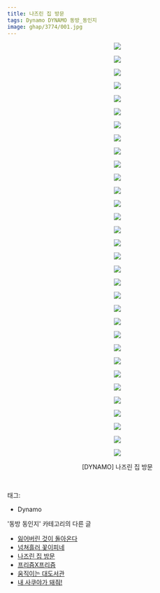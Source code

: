 ```yaml
---
title: 나즈린 집 방문
tags: Dynamo DYNAMO 동방_동인지
image: ghap/3774/001.jpg
---
```

<div class="article">
<p style="text-align: center; clear: none; float: none;"><img src="{{ site.nasurl }}/ghap/3774/001.jpg"/></p>
<p style="text-align: center; clear: none; float: none;"><img src="{{ site.nasurl }}/ghap/3774/002.jpg"/></p>
<p style="text-align: center; clear: none; float: none;"><img src="{{ site.nasurl }}/ghap/3774/003.jpg"/></p>
<p style="text-align: center; clear: none; float: none;"><img src="{{ site.nasurl }}/ghap/3774/004.jpg"/></p>
<p style="text-align: center; clear: none; float: none;"><img src="{{ site.nasurl }}/ghap/3774/005.jpg"/></p>
<p style="text-align: center; clear: none; float: none;"><img src="{{ site.nasurl }}/ghap/3774/006.jpg"/></p>
<p style="text-align: center; clear: none; float: none;"><img src="{{ site.nasurl }}/ghap/3774/007.jpg"/></p>
<p style="text-align: center; clear: none; float: none;"><img src="{{ site.nasurl }}/ghap/3774/008.jpg"/></p>
<p style="text-align: center; clear: none; float: none;"><img src="{{ site.nasurl }}/ghap/3774/009.jpg"/></p>
<p style="text-align: center; clear: none; float: none;"><img src="{{ site.nasurl }}/ghap/3774/010.jpg"/></p>
<p style="text-align: center; clear: none; float: none;"><img src="{{ site.nasurl }}/ghap/3774/011.jpg"/></p>
<p style="text-align: center; clear: none; float: none;"><img src="{{ site.nasurl }}/ghap/3774/012.jpg"/></p>
<p style="text-align: center; clear: none; float: none;"><img src="{{ site.nasurl }}/ghap/3774/013.jpg"/></p>
<p style="text-align: center; clear: none; float: none;"><img src="{{ site.nasurl }}/ghap/3774/014.jpg"/></p>
<p style="text-align: center; clear: none; float: none;"><img src="{{ site.nasurl }}/ghap/3774/015.jpg"/></p>
<p style="text-align: center; clear: none; float: none;"><img src="{{ site.nasurl }}/ghap/3774/016.jpg"/></p>
<p style="text-align: center; clear: none; float: none;"><img src="{{ site.nasurl }}/ghap/3774/017.jpg"/></p>
<p style="text-align: center; clear: none; float: none;"><img src="{{ site.nasurl }}/ghap/3774/018.jpg"/></p>
<p style="text-align: center; clear: none; float: none;"><img src="{{ site.nasurl }}/ghap/3774/019.jpg"/></p>
<p style="text-align: center; clear: none; float: none;"><img src="{{ site.nasurl }}/ghap/3774/020.jpg"/></p>
<p style="text-align: center; clear: none; float: none;"><img src="{{ site.nasurl }}/ghap/3774/021.jpg"/></p>
<p style="text-align: center; clear: none; float: none;"><img src="{{ site.nasurl }}/ghap/3774/022.jpg"/></p>
<p style="text-align: center; clear: none; float: none;"><img src="{{ site.nasurl }}/ghap/3774/023.jpg"/></p>
<p style="text-align: center; clear: none; float: none;"><img src="{{ site.nasurl }}/ghap/3774/024.jpg"/></p>
<p style="text-align: center; clear: none; float: none;"><img src="{{ site.nasurl }}/ghap/3774/025.jpg"/></p>
<p style="text-align: center; clear: none; float: none;"><img src="{{ site.nasurl }}/ghap/3774/026.jpg"/></p>
<p style="text-align: center; clear: none; float: none;"><img src="{{ site.nasurl }}/ghap/3774/027.jpg"/></p>
<p style="text-align: center; clear: none; float: none;"><img src="{{ site.nasurl }}/ghap/3774/028.jpg"/></p>
<p style="text-align: center; clear: none; float: none;"><img src="{{ site.nasurl }}/ghap/3774/029.jpg"/></p>
<p style="text-align: center; clear: none; float: none;"><img src="{{ site.nasurl }}/ghap/3774/030.jpg"/></p>
<p style="text-align: center; clear: none; float: none;"><img src="{{ site.nasurl }}/ghap/3774/031.jpg"/></p>
<p style="text-align: center; clear: none; float: none;"><img src="{{ site.nasurl }}/ghap/3774/032.jpg"/></p>
<p style="text-align: center; clear: none; float: none;">[DYNAMO] 나즈린 집 방문</p>
<p><br/></p>
</div><div class="tagTrail">
<p>태그: </p>
<ul>
<li>Dynamo</li>
</ul>
</div><div class="another">
<p>'동방 동인지' 카테고리의 다른 글</p>
<ul>
<li><a href="/2017-09-25-ghap_3776">잃어버린 것이 돌아온다</a></li>
<li><a href="/2017-09-25-ghap_3775">넘쳐흘러 꽃이피네</a></li>
<li><a href="/2017-09-25-ghap_3774">나즈린 집 방문</a></li>
<li><a href="/2017-09-25-ghap_3773">프리즘X프리즘</a></li>
<li><a href="/2017-09-20-ghap_3760">움직이는 대도서관</a></li>
<li><a href="/2017-09-20-ghap_3757">내 사쿠야가 돼줘!</a></li>
</ul>
</div><div class="cb_module cb_fluid">
<div class="cb_wrt cb_profile">
</div><!-- commentList close -->
</div>